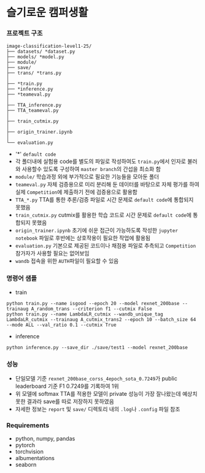 # 슬기로운 캠퍼생활

### 프로젝트 구조
```
image-classification-level1-25/
├── datasets/ *dataset.py
├── models/ *model.py
├── module/
├── save/
├── trans/ *trans.py
│
├── *train.py
├── *inference.py
├── *teameval.py
│
├── TTA_inference.py
├── TTA_teameval.py
│
├── train_cutmix.py
│
├── origin_trainer.ipynb
│
└── evaluation.py
```
- '*' `default code`
- 각 폴더내에 실험용 code를 별도의 파일로 작성하여도 `train.py`에서 인자로 불러와 사용할수 있도록 구성하여 `master branch`의 간섭을 최소화 함
- `module/` 학습과정 외에 부가적으로 필요한 기능들을 모아둔 폴더
- `teameval.py` 자체 검증용으로 미리 분리해 둔 데이터를 바탕으로 자체 평가를 하여 실제 `Competition`에 제출하기 전에 검증용으로 활용함
- `TTA_*.py` TTA를 통한 추론/검증 파일로 시간 문제로 `default code`에 통합되지 못했음
- `train_cutmix.py` cutmix를 활용한 학습 코드로 시간 문제로 `default code`에 통합되지 못했음
- `origin_trainer.ipynb` 초기에 쉬운 접근이 가능하도록 작성한 `jupyter notebook` 파일로 후반에는 상호작용이 필요한 작업에 활용됨
- `evaluation.py` 기본으로 제공된 코드이나 채점용 파일로 추측되고 `Competition`참가자가 사용할 필요는 없어보임
- `wandb` 접속을 위한 `AUTH`파일이 필요할 수 있음

### 명령어 샘플
- train
```
python train.py --name isgood --epoch 20 --model rexnet_200base --trainaug A_random_trans --criterion f1 --cutmix False
python train.py --name LambdaLR_cutmix --wandb_unique_tag LambdaLR_cutmix --trainaug A_cutmix_trans2 --epoch 10 --batch_size 64 --mode ALL --val_ratio 0.1 --cutmix True
```
- inference
```
python inference.py --save_dir ./save/test1 --model rexnet_200base
```

### 성능
- 단일모델 기준 `rexnet_200base_corss_4epoch_sota_0.7249`가 public leaderboard 기준 F1 0.7249를 기록하여 1위
- 위 모델에 softmax TTA를 적용한 모델이 private 성능이 가장 잘나왔는데 예상치 못한 결과라 save를 따로 저장하지 못하였음
- 자세한 정보는 `report` 및 `save/` 디렉토리 내의 `.log`나 `.config` 파일 참조

### Requirements
- python, numpy, pandas
- pytorch
- torchvision
- albumentations
- seaborn
